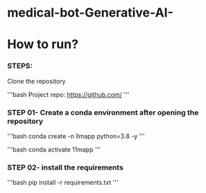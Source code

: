 # medical-bot-Generative-AI-


# How to run?
### STEPS:

Clone the repository

'''bash
Project repo: https://github.com/
'''

### STEP 01- Create a conda environment after opening the repository

'''bash
conda create -n llmapp python=3.8 -y
'''

'''bash
conda activate 11mapp
'''

### STEP 02- install the requirements
'''bash
pip install -r requirements.txt
'''